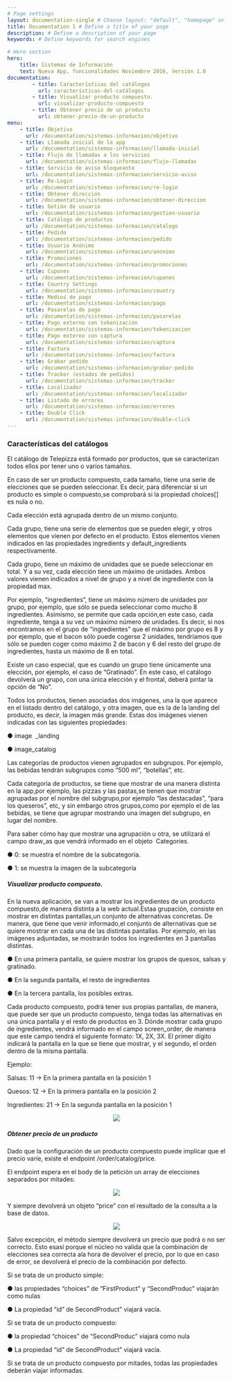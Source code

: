 ```yaml
---
# Page settings
layout: documentation-single # Choose layout: "default", "homepage" or "documentation-archive"
title: Documentation 1 # Define a title of your page
description: # Define a description of your page
keywords: # Define keywords for search engines

# Hero section
hero:
    title: Sistemas de Información
    text: Nueva App, funcionalidades Noviembre 2016, Versión 1.0
documentation:
        - title: Características del catálogos  
          url: características-del-catálogos   
        - title: Visualizar producto compuesto.  
          url: visualizar-producto-compuesto
        - title: Obtener precio de un producto
          url: obtener-precio-de-un-producto
menu:
    - title: Objetivo
      url: /documentation/sistemas-informacion/objetivo
    - title: Llamada inicial de la app
      url: /documentation/sistemas-informacion/llamada-inicial
    - title: Flujo de llamadas a los servicios 
      url: /documentation/sistemas-informacion/flujo-llamadas
    - title: Servicio de aviso bloqueante
      url: /documentation/sistemas-informacion/servicio-aviso
    - title: Re-Login
      url: /documentation/sistemas-informacion/re-login
    - title: Obtener dirección
      url: /documentation/sistemas-informacion/obtener-direccion
    - title: Getión de usuario
      url: /documentation/sistemas-informacion/gestion-usuario
    - title: Catálogo de productos
      url: /documentation/sistemas-informacion/catalogo
    - title: Pedido
      url: /documentation/sistemas-informacion/pedido
    - title: Usuario Anónimo
      url: /documentation/sistemas-informacion/anonimo
    - title: Promociones
      url: /documentation/sistemas-informacion/promociones
    - title: Cupones
      url: /documentation/sistemas-informacion/cupones
    - title: Country Settings
      url: /documentation/sistemas-informacion/country
    - title: Medios de pago
      url: /documentation/sistemas-informacion/pago
    - title: Pasarelas de pago
      url: /documentation/sistemas-informacion/pasarelas
    - title: Pago externo con tokenización
      url: /documentation/sistemas-informacion/tokenizacion
    - title: Pago externo con captura
      url: /documentation/sistemas-informacion/captura
    - title: Factura
      url: /documentation/sistemas-informacion/factura
    - title: Grabar pedido
      url: /documentation/sistemas-informacion/grabar-pedido
    - title: Tracker (estados de pedidos)
      url: /documentation/sistemas-informacion/tracker
    - title: Localizador
      url: /documentation/sistemas-informacion/localizador
    - title: Listado de errores
      url: /documentation/sistemas-informacion/errores
    - title: Double Click
      url: /documentation/sistemas-informacion/double-click
---
```


### Características del catálogos
El catálogo de Telepizza está formado por productos, que se caracterizan todos ellos por tener uno o varios tamaños.

En caso de ser un producto compuesto, cada tamaño, tiene una serie de elecciones que se pueden seleccionar. Es decir, para diferenciar si un producto es simple o compuesto,se comprobará si la propiedad choices[] es nula o no. 

Cada elección está agrupada dentro de un mismo conjunto.

Cada grupo, tiene una serie de elementos que se pueden elegir, y otros elementos que vienen por defecto en el producto. Estos elementos vienen indicados en las propiedades ​ingredients ​​y default_ingredients respectivamente.

Cada grupo, tiene un máximo de unidades que se puede seleccionar en total. Y a su vez, cada elección tiene un máximo de unidades. Ambos valores vienen indicados a nivel de grupo y a nivel de ingrediente con la propiedad ​max.​

Por ejemplo, “ingredientes”, tiene un máximo número de unidades por grupo, por ejemplo, que sólo se pueda seleccionar como mucho 8 ingredientes. Asimismo, se permite que cada opción,en este caso, cada ingrediente, tenga a su vez un máximo número de unidades. Es decir, si nos encontramos en el grupo de “ingredientes” que el máximo por grupo es 8 y por ejemplo, que el bacon sólo puede cogerse 2 unidades, tendríamos que sólo se pueden coger como máximo 2 de bacon y 6 del resto del grupo de ingredientes, hasta un máximo de 8 en total.

Existe un caso especial, que es cuando un grupo tiene únicamente una elección, por ejemplo, el caso de “Gratinado”. En este caso, el catálogo devolverá un grupo, con una única elección y el frontal, deberá pintar la opción de “No”.

Todos los productos, tienen asociadas dos imágenes, una la que aparece en el listado dentro del catálogo, y otra imagen, que es la de la landing del producto, es decir, la imagen más grande. Estas dos imágenes vienen indicadas con las siguientes propiedades:

● image ​​ _​​landing 

● image_catalog

Las categorías de productos vienen agrupados en subgrupos. Por ejemplo, las bebidas tendrán subgrupos como “500 ml”, “botellas”, etc.

Cada categoría de productos, se tiene que mostrar de una manera distinta en la app,por ejemplo, las pizzas y las pastas,se tienen que mostrar agrupadas por el nombre del subgrupo,por ejemplo “las destacadas”, “para los queseros”, etc, y sin embargo otros grupos,como por ejemplo el de las bebidas, se tiene que agrupar mostrando una imagen del subgrupo, en lugar del nombre.

Para saber cómo hay que mostrar una agrupación u otra, se utilizará el campo draw_as que vendrá informado en el objeto ​ Categories.

● 0: se muestra el nombre de la subcategoría. 

● 1: se muestra la imagen de la subcategoría

##### Visualizar producto compuesto.

En la nueva aplicación, se van a mostrar los ingredientes de un producto compuesto,de manera distinta a la web actual.Estaa grupación, consiste en mostrar en distintas pantallas,un conjunto de alternativas concretas. De manera, que tiene que venir informado,el conjunto de alternativas que se quiere mostrar en cada una de las distintas pantallas. Por ejemplo, en las imágenes adjuntadas, se mostrarán todos los ingredientes en 3 pantallas distintas.

● En una primera pantalla, se quiere mostrar los grupos de quesos, salsas y gratinado. 

● En la segunda pantalla, el resto de ingredientes 

● En la tercera pantalla, los posibles extras.

Cada producto compuesto, podrá tener sus propias pantallas, de manera, que puede ser que un producto compuesto, tenga todas las alternativas en una única pantalla y el resto de productos en 3. Dónde mostrar cada grupo de ingredientes, vendrá informado en el campo ​ screen_order, de manera que este campo tendrá el siguiente formato: 1X, 2X, 3X. El primer dígito indicará la pantalla en la que se tiene que mostrar, y el segundo, el orden dentro de la misma pantalla.

Ejemplo:

Salsas: 11 -> En la primera pantalla en la posición 1 

Quesos: 12 -> En la primera pantalla en la posición 2 

Ingredientes: 21 -> En la segunda pantalla en la posición 1

<p style="text-align: center;">
	<img src="/dox-theme/assets/images/docs/sistemas-informacion/18.png"/>
</p>

##### Obtener precio de un producto

Dado que la configuración de un producto compuesto puede implicar que el precio varíe, existe el endpoint /order/catalog/price.

El endpoint espera en el body de la petición un array de elecciones separados por mitades:

<p style="text-align: center;">
	<img src="/dox-theme/assets/images/docs/sistemas-informacion/19.png"/>
</p>

Y siempre devolverá un objeto “price” con el resultado de la consulta a la base de datos.

<p style="text-align: center;">
	<img src="/dox-theme/assets/images/docs/sistemas-informacion/20.png"/>
</p>

Salvo excepción, el método siempre devolverá un precio que podrá o no ser correcto. Esto esasí porque el núcleo no valida que la combinación de elecciones sea correcta ala hora de devolver el precio, por lo que en caso de error, se devolverá el precio de la combinación por defecto.

Si se trata de un producto simple:

● las propiedades “choices” de “FirstProduct” y “SecondProduc” viajarán como nulas 

● La propiedad “id” de SecondProduct” viajará vacía. 

Si se trata de un producto compuesto: 

● la propiedad “choices” de “SecondProduc” viajará como nula 

● La propiedad “id” de SecondProduct” viajará vacía.

Si se trata de un producto compuesto por mitades, todas las propiedades deberán viajar informadas. 